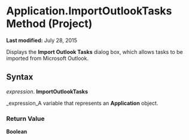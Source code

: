 
# Application.ImportOutlookTasks Method (Project)

 **Last modified:** July 28, 2015

Displays the  **Import Outlook Tasks** dialog box, which allows tasks to be imported from Microsoft Outlook.

## Syntax

 _expression_. **ImportOutlookTasks**

 _expression_A variable that represents an  **Application** object.


### Return Value

 **Boolean**

